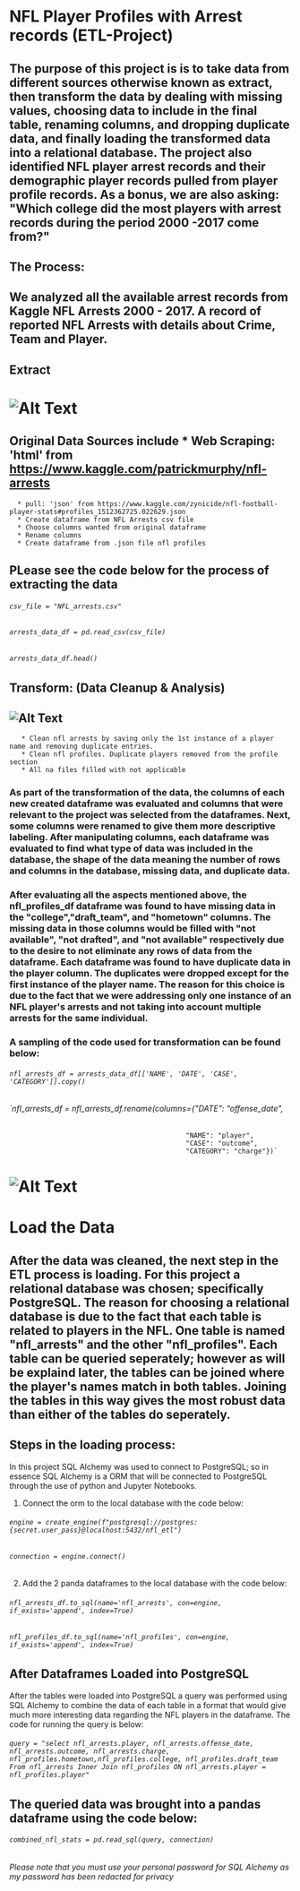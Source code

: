 # **NFL Player Profiles with Arrest records (ETL-Project)**

## The purpose of this project is is to take data from different sources otherwise known as extract, then transform the data by dealing with missing values, choosing data to include in the final table, renaming columns, and dropping duplicate data, and finally loading the transformed data into a relational database. The project also identified NFL player arrest records and their demographic player records pulled from player profile records. As a bonus, we are also asking: "Which college did the most players with arrest records during the period 2000 -2017 come from?"

## The Process:

## We analyzed all the available arrest records from Kaggle NFL Arrests 2000 - 2017. A record of reported NFL Arrests with details about Crime, Team and Player. 





## Extract
# ![Alt Text](https://www.bing.com/th?id=OIP.Fw4E9H7ZRyhHzWK7xk6jUQHaFB&w=233&h=160&c=7&o=5&dpr=1.5&pid=1.7)



## Original Data Sources include   * Web Scraping: 'html' from https://www.kaggle.com/patrickmurphy/nfl-arrests   
      * pull: 'json' from https://www.kaggle.com/zynicide/nfl-football-player-stats#profiles_1512362725.022629.json   
      * Create dataframe from NFL Arrests csv file   
      * Choose columns wanted from original dataframe   
      * Rename columns   
      * Create dataframe from .json file nfl profiles 
      
## PLease see the code below for the process of extracting the data
###### `csv_file = "NFL_arrests.csv"`
###### `arrests_data_df = pd.read_csv(csv_file)`
###### `arrests_data_df.head()`

## Transform: (Data Cleanup & Analysis)  
##  ![Alt Text](https://www.bing.com/th?id=OIP.l8MinJm6s4scX7EmLp_hvAAAAA&w=179&h=178&c=7&o=5&dpr=1.5&pid=1.7)
       * Clean nfl arrests by saving only the 1st instance of a player name and removing duplicate entries.   
       * Clean nfl profiles. Duplicate players removed from the profile section   
       * All na files filled with not applicable 
       
### As part of the transformation of the data, the columns of each new created dataframe was evaluated and columns that were relevant to the project was selected from the dataframes.  Next, some columns were renamed to give them more descriptive labeling.  After manipulating columns, each dataframe was evaluated to find what type of data was included in the database, the shape of the data meaning the number of rows and columns in the database, missing data, and duplicate data. 
### After evaluating all the aspects mentioned above, the nfl_profiles_df dataframe was found to have missing data in the "college","draft_team", and "hometown" columns. The missing data in those columns would be filled with "not available", "not drafted", and "not available" respectively due to the desire to not eliminate any rows of data from the dataframe.  Each dataframe was found to have duplicate data in the player column.  The duplicates were dropped except for the first instance of the player name.  The reason for this choice is due to the fact that we were addressing only one instance of an NFL player's arrests and not taking into account multiple arrests for the same individual.  

### A sampling of the code used for transformation can be found below:
###### `nfl_arrests_df = arrests_data_df[['NAME', 'DATE', 'CASE', 'CATEGORY']].copy()`
###### `nfl_arrests_df = nfl_arrests_df.rename(columns={"DATE": "offense_date",
                                                "NAME": "player",
                                                "CASE": "outcome",
                                                "CATEGORY": "charge"})`

       





# ![Alt Text](https://www.bing.com/th?id=OIP.EKlqoGs8WygAu7Nq5-gKFgHaHa&w=208&h=206&c=7&o=5&pid=1.7)

# Load the Data
## After the data was cleaned, the next step in the ETL process is loading. For this project a relational database was chosen; specifically PostgreSQL. The reason for choosing a relational database is due to the fact that each table is related to players in the NFL. One table is named "nfl_arrests" and the other "nfl_profiles". Each table can be queried seperately; however as will be explaind later, the tables can be joined where the player's names match in both tables. Joining the tables in this way gives the most robust data than either of the tables do seperately.

## Steps in the loading process:
In this project SQL Alchemy was used to connect to PostgreSQL; so in essence SQL Alchemy is a ORM that will be connected to PostgreSQL through the use of python and Jupyter Notebooks.
1.  Connect the orm to the local database with the code below:
###### `engine = create_engine(f"postgresql://postgres:{secret.user_pass}@localhost:5432/nfl_etl")`
###### `connection = engine.connect()`
2.  Add the 2 panda dataframes to the local database with the code below:
###### `nfl_arrests_df.to_sql(name='nfl_arrests', con=engine, if_exists='append', index=True)`
###### `nfl_profiles_df.to_sql(name='nfl_profiles', con=engine, if_exists='append', index=True)`

## After Dataframes Loaded into PostgreSQL
After the tables were loaded into PostgreSQL a query was performed using SQL Alchemy to combine the data of each table in a format that would give much more interesting data regarding the NFL players in the dataframe.  The code for running the query is below:
###### `query = "select nfl_arrests.player, nfl_arrests.offense_date, nfl_arrests.outcome, nfl_arrests.charge, nfl_profiles.hometown,nfl_profiles.college, nfl_profiles.draft_team From nfl_arrests Inner Join nfl_profiles ON nfl_arrests.player = nfl_profiles.player"`
## The queried data was brought into a pandas dataframe using the code below:
###### `combined_nfl_stats = pd.read_sql(query, connection)`
*Please note that you must use your personal password for SQL Alchemy as my password has been redacted for privacy*
